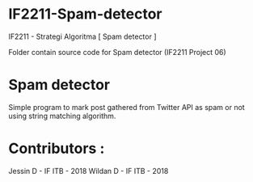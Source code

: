 # IF2211-Spam-detector
IF2211 - Strategi Algoritma [ Spam detector ]

Folder contain source code for Spam detector (IF2211 Project 06)

# Spam detector
Simple program to mark post gathered from Twitter API as spam or not using string matching algorithm.

# Contributors :
Jessin D - IF ITB - 2018
Wildan D - IF ITB - 2018

